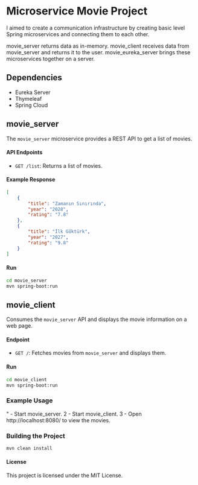 # Microservice Movie Project

I aimed to create a communication infrastructure by creating basic level Spring microservices and connecting them to each other. 

movie_server returns data as in-memory. movie_client receives data from movie_server and returns it to the user.
movie_eureka_server brings these microservices together on a server.

## Dependencies
- Eureka Server
- Thymeleaf
- Spring Cloud

## movie_server

The `movie_server` microservice provides a REST API to get a list of movies.

#### API Endpoints

- `GET /list`: Returns a list of movies.

#### Example Response

```json
[
    {
        "title": "Zamanın Sınırında",
        "year": "2028",
        "rating": "7.8"
    },
    {
        "title": "İlk Göktürk",
        "year": "2027",
        "rating": "9.8"
    }
]
```
#### Run

```sh
cd movie_server
mvn spring-boot:run
```

## movie_client
Consumes the `movie_server` API and displays the movie information on a web page.

#### Endpoint
- `GET /`: Fetches movies from `movie_server` and displays them.

#### Run
```sh
cd movie_client
mvn spring-boot:run
```

### Example Usage
" - Start movie_server.
2 - Start movie_client.
3 - Open http://localhost:8080/ to view the movies.

### Building the Project
```sh
mvn clean install
```

#### License
This project is licensed under the MIT License.

